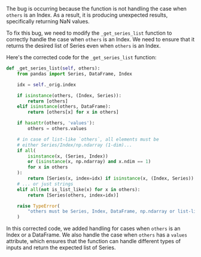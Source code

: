 The bug is occurring because the function is not handling the case when `others` is an Index. As a result, it is producing unexpected results, specifically returning NaN values.

To fix this bug, we need to modify the `_get_series_list` function to correctly handle the case when `others` is an Index. We need to ensure that it returns the desired list of Series even when `others` is an Index.

Here's the corrected code for the `_get_series_list` function:

```python
def _get_series_list(self, others):
    from pandas import Series, DataFrame, Index

    idx = self._orig.index

    if isinstance(others, (Index, Series)):
        return [others]
    elif isinstance(others, DataFrame):
        return [others[x] for x in others]

    if hasattr(others, 'values'):
        others = others.values

    # in case of list-like `others`, all elements must be
    # either Series/Index/np.ndarray (1-dim)...
    if all(
        isinstance(x, (Series, Index))
        or (isinstance(x, np.ndarray) and x.ndim == 1)
        for x in others
    ):
        return [Series(x, index=idx) if isinstance(x, (Index, Series)) else Series(x) for x in others]
    # ... or just strings
    elif all(not is_list_like(x) for x in others):
        return [Series(others, index=idx)]

    raise TypeError(
        "others must be Series, Index, DataFrame, np.ndarray or list-like"
    )
```

In this corrected code, we added handling for cases when `others` is an Index or a DataFrame. We also handle the case when `others` has a `values` attribute, which ensures that the function can handle different types of inputs and return the expected list of Series.
